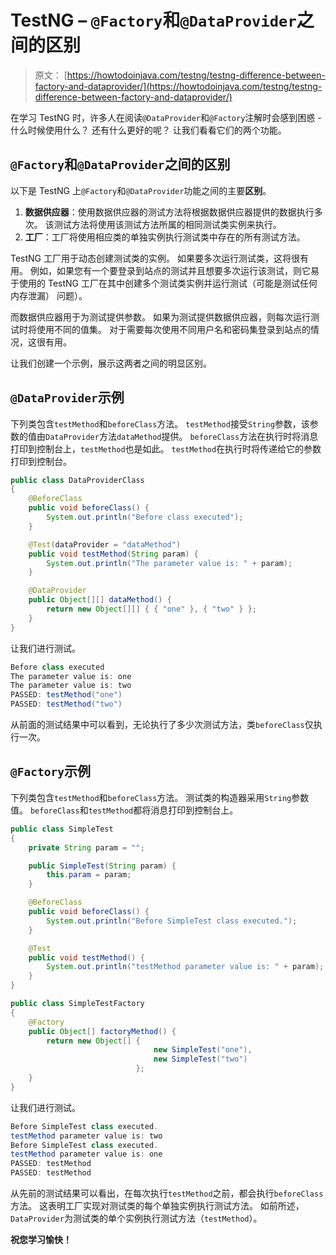 # TestNG – `@Factory`和`@DataProvider`之间的区别

> 原文： [https://howtodoinjava.com/testng/testng-difference-between-factory-and-dataprovider/](https://howtodoinjava.com/testng/testng-difference-between-factory-and-dataprovider/)

在学习 TestNG 时，许多人在阅读`@DataProvider`和`@Factory`注解时会感到困惑 - 什么时候使用什么？ 还有什么更好的呢？ 让我们看看它们的两个功能。

## `@Factory`和`@DataProvider`之间的区别

以下是 TestNG 上`@Factory`和`@DataProvider`功能之间的主要**区别**。

1.  **数据供应器**：使用数据供应器的测试方法将根据数据供应器提供的数据执行多次。 该测试方法将使用该测试方法所属的相同测试类实例来执行。
2.  **工厂**：工厂将使用相应类的单独实例执行测试类中存在的所有测试方法。

TestNG 工厂用于动态创建测试类的实例。 如果要多次运行测试类，这将很有用。 例如，如果您有一个要登录到站点的测试并且想要多次运行该测试，则它易于使用的 TestNG 工厂在其中创建多个测试类实例并运行测试（可能是测试任何内存泄漏） 问题）。

而数据供应器用于为测试提供参数。 如果为测试提供数据供应器，则每次运行测试时将使用不同的值集。 对于需要每次使用不同用户名和密码集登录到站点的情况，这很有用。

让我们创建一个示例，展示这两者之间的明显区别。

## `@DataProvider`示例

下列类包含`testMethod`和`beforeClass`方法。 `testMethod`接受`String`参数，该参数的值由`DataProvider`方法`dataMethod`提供。 `beforeClass`方法在执行时将消息打印到控制台上，`testMethod`也是如此。 `testMethod`在执行时将传递给它的参数打印到控制台。

```java
public class DataProviderClass 
{
	@BeforeClass
	public void beforeClass() {
		System.out.println("Before class executed");
	}

	@Test(dataProvider = "dataMethod")
	public void testMethod(String param) {
		System.out.println("The parameter value is: " + param);
	}

	@DataProvider
	public Object[][] dataMethod() {
		return new Object[][] { { "one" }, { "two" } };
	}
}

```

让我们进行测试。

```java
Before class executed
The parameter value is: one
The parameter value is: two
PASSED: testMethod("one")
PASSED: testMethod("two")

```

从前面的测试结果中可以看到，无论执行了多少次测试方法，类`beforeClass`仅执行一次。

## `@Factory`示例

下列类包含`testMethod`和`beforeClass`方法。 测试类的构造器采用`String`参数值。 `beforeClass`和`testMethod`都将消息打印到控制台上。

```java
public class SimpleTest 
{
	private String param = "";

	public SimpleTest(String param) {
		this.param = param;
	}

	@BeforeClass
	public void beforeClass() {
		System.out.println("Before SimpleTest class executed.");
	}

	@Test
	public void testMethod() {
		System.out.println("testMethod parameter value is: " + param);
	}
}

public class SimpleTestFactory 
{
	@Factory
	public Object[] factoryMethod() {
		return new Object[] { 
								new SimpleTest("one"), 
								new SimpleTest("two") 
							};
	}
}

```

让我们进行测试。

```java
Before SimpleTest class executed.
testMethod parameter value is: two
Before SimpleTest class executed.
testMethod parameter value is: one
PASSED: testMethod
PASSED: testMethod

```

从先前的测试结果可以看出，在每次执行`testMethod`之前，都会执行`beforeClass`方法。 这表明工厂实现对测试类的每个单独实例执行测试方法。 如前所述，`DataProvider`为测试类的单个实例执行测试方法（`testMethod`）。

**祝您学习愉快！**